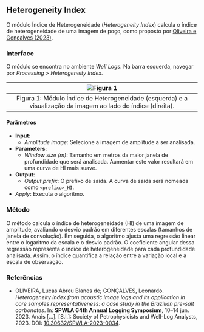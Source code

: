 ## Heterogeneity Index

O módulo Índice de Heterogeneidade (_Heterogeneity Index_) calcula o índice de heterogeneidade de uma imagem de poço, como proposto por [Oliveira e Gonçalves (2023)](https://doi.org/10.30632/SPWLA-2023-0034).

### Interface

O módulo se encontra no ambiente _Well Logs_. Na barra esquerda, navegar por _Processing_ > _Heterogeneity Index_.

| ![Figura 1](/assets/images/HeterogeneityIndex.png) |
|:-----------------------------------------------:|
| Figura 1: Módulo Índice de Heterogeneidade (esquerda) e a visualização da imagem ao lado do índice (direita). |

#### Parâmetros

 - **Input**:
    - _Amplitude image_: Selecione a imagem de amplitude a ser analisada.
 - **Parameters**:
    - _Window size (m)_: Tamanho em metros da maior janela de profundidade que será analisada. Aumentar este valor resultará em uma curva de HI mais suave.
 - **Output**:
    - _Output prefix_: O prefixo de saída. A curva de saída será nomeada como `<prefixo>_HI`.
 - _Apply_: Executa o algoritmo.

### Método

O método calcula o índice de heterogeneidade (HI) de uma imagem de amplitude, avaliando o desvio padrão em diferentes escalas (tamanhos de janela de convolução). Em seguida, o algoritmo ajusta uma regressão linear entre o logaritmo da escala e o desvio padrão. O coeficiente angular dessa regressão representa o índice de heterogeneidade para cada profundidade analisada. Assim, o índice quantifica a relação entre a variação local e a escala de observação.

### Referências

- OLIVEIRA, Lucas Abreu Blanes de; GONÇALVES, Leonardo. *Heterogeneity index from acoustic image logs and its application in core samples representativeness: a case study in the Brazilian pre-salt carbonates*. In: **SPWLA 64th Annual Logging Symposium**, 10–14 jun. 2023. Anais [...]. [S.l.]: Society of Petrophysicists and Well-Log Analysts, 2023. DOI: [10.30632/SPWLA-2023-0034](https://doi.org/10.30632/SPWLA-2023-0034).
